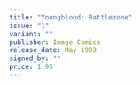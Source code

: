 ```yaml
---
title: "Youngblood: Battlezone"
issue: "1"
variant: ""
publisher: Image Comics
release_date: May 1993
signed_by: ""
price: 1.95
---
```

